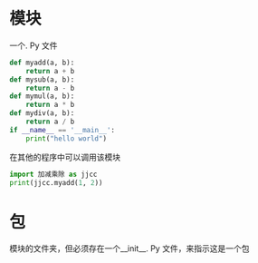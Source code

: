 # 模块
一个. Py 文件
```python
def myadd(a, b):
    return a + b
def mysub(a, b):
    return a - b
def mymul(a, b):
    return a * b
def mydiv(a, b):
    return a / b
if __name__ == '__main__':
    print("hello world")

```
在其他的程序中可以调用该模块
```python
import 加减乘除 as jjcc
print(jjcc.myadd(1, 2))
```


# 包
模块的文件夹，但必须存在一个__init__. Py 文件，来指示这是一个包